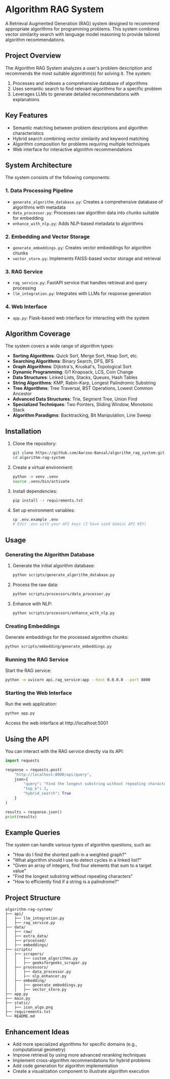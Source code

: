 # Algorithm RAG System

A Retrieval Augmented Generation (RAG) system designed to recommend appropriate algorithms for programming problems. This system combines vector similarity search with language model reasoning to provide tailored algorithm recommendations.

## Project Overview

The Algorithm RAG System analyzes a user's problem description and recommends the most suitable algorithm(s) for solving it. The system:

1. Processes and indexes a comprehensive database of algorithms
2. Uses semantic search to find relevant algorithms for a specific problem
3. Leverages LLMs to generate detailed recommendations with explanations

## Key Features

- Semantic matching between problem descriptions and algorithm characteristics
- Hybrid search combining vector similarity and keyword matching
- Algorithm composition for problems requiring multiple techniques
- Web interface for interactive algorithm recommendations

## System Architecture

The system consists of the following components:

### 1. Data Processing Pipeline

- `generate_algorithm_database.py`: Creates a comprehensive database of algorithms with metadata
- `data_processor.py`: Processes raw algorithm data into chunks suitable for embedding
- `enhance_with_nlp.py`: Adds NLP-based metadata to algorithms

### 2. Embedding and Vector Storage

- `generate_embeddings.py`: Creates vector embeddings for algorithm chunks
- `vector_store.py`: Implements FAISS-based vector storage and retrieval

### 3. RAG Service

- `rag_service.py`: FastAPI service that handles retrieval and query processing
- `llm_integration.py`: Integrates with LLMs for response generation

### 4. Web Interface

- `app.py`: Flask-based web interface for interacting with the system

## Algorithm Coverage

The system covers a wide range of algorithm types:

- **Sorting Algorithms**: Quick Sort, Merge Sort, Heap Sort, etc.
- **Searching Algorithms**: Binary Search, DFS, BFS
- **Graph Algorithms**: Dijkstra's, Kruskal's, Topological Sort
- **Dynamic Programming**: 0/1 Knapsack, LCS, Coin Change
- **Data Structures**: Linked Lists, Stacks, Queues, Hash Tables
- **String Algorithms**: KMP, Rabin-Karp, Longest Palindromic Substring
- **Tree Algorithms**: Tree Traversal, BST Operations, Lowest Common Ancestor
- **Advanced Data Structures**: Trie, Segment Tree, Union Find
- **Specialized Techniques**: Two Pointers, Sliding Window, Monotonic Stack
- **Algorithm Paradigms**: Backtracking, Bit Manipulation, Line Sweep

## Installation

1. Clone the repository:
   ```bash
   git clone https://github.com/Aarzoo-Bansal/algorithm_rag_system.git
   cd algorithm-rag-system
   ```

2. Create a virtual environment:
   ```bash
   python -m venv .venv
   source .venv/bin/activate 
   ```

3. Install dependencies:
   ```bash
   pip install -r requirements.txt
   ```

4. Set up environment variables:
   ```bash
   cp .env.example .env
   # Edit .env with your API keys (I have used Gemini API KEY)
   ```

## Usage

### Generating the Algorithm Database

1. Generate the initial algorithm database:
   ```bash
   python scripts/generate_algorithm_database.py
   ```

2. Process the raw data:
   ```bash
   python scripts/processors/data_processor.py
   ```

3. Enhance with NLP:
   ```bash
   python scripts/processors/enhance_with_nlp.py
   ```

### Creating Embeddings

Generate embeddings for the processed algorithm chunks:
```bash
python scripts/embedding/generate_embeddings.py
```

### Running the RAG Service

Start the RAG service:
```bash
python -m uvicorn api.rag_service:app --host 0.0.0.0 --port 8000
```

### Starting the Web Interface

Run the web application:
```bash
python app.py
```

Access the web interface at http://localhost:5001

## Using the API

You can interact with the RAG service directly via its API:

```python
import requests

response = requests.post(
    "http://localhost:8000/api/query",
    json={
        "query": "Find the longest substring without repeating characters",
        "top_k": 3,
        "hybrid_search": True
    }
)

results = response.json()
print(results)
```

## Example Queries

The system can handle various types of algorithm questions, such as:

- "How do I find the shortest path in a weighted graph?"
- "What algorithm should I use to detect cycles in a linked list?"
- "Given an array of integers, find four elements that sum to a target value"
- "Find the longest substring without repeating characters"
- "How to efficiently find if a string is a palindrome?"

## Project Structure

```
algorithm-rag-system/
├── api/
│   ├── llm_integration.py
│   ├── rag_service.py
├── data/
│   ├── raw/
│   ├── extra_data/
│   ├── processed/
│   ├── embeddings/
├── scripts/
│   ├── scrapers/
│   │   ├── custom_algorithms.py
│   │   ├── geeksforgeeks_scraper.py
│   ├── processors/
│   │   ├── data_processor.py
│   │   ├── nlp_enhancer.py
│   ├── embedding/
│   │   ├── generate_embeddings.py
│   │   ├── vector_store.py
├── app.py
├── main.py
├── static/
│   ├── icon_algo.png
├── requirements.txt
└── README.md
```

## Enhancement Ideas

- Add more specialized algorithms for specific domains (e.g., computational geometry)
- Improve retrieval by using more advanced reranking techniques
- Implement cross-algorithm recommendations for hybrid problems
- Add code generation for algorithm implementation
- Create a visualization component to illustrate algorithm execution
